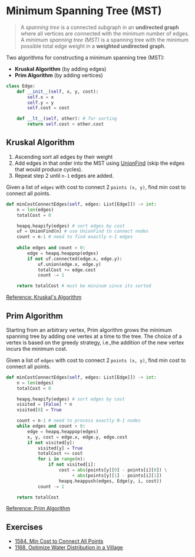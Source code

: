 # Minimum Spanning Tree (MST)

> A _spanning tree_ is a connected subgraph in an **undirected graph** where all vertices are connected with the minimum number of edges. A _minimum spanning tree (MST)_ is a spanning tree with the minimum possible total edge weight in a **weighted undirected graph**.

Two algorithms for constructing a minimum spanning tree (MST):
- **Kruskal Algorithm** (by adding edges)
- **Prim Algorithm** (by adding vertices)

```py
class Edge:
    def __init__(self, x, y, cost):
        self.x = x
        self.y = y
        self.cost = cost

    def __lt__(self, other): # for sorting
        return self.cost < other.cost
```

## Kruskal Algorithm

1. Ascending sort all edges by their weight
2. Add edges in that order into the MST using [UnionFind](<./5.2 Disjoint Set>) (skip the edges that would produce cycles).
3. Repeat step 2 until `n-1` edges are added.

Given a list of `edges` with cost to connect 2 `points (x, y)`, find min cost to connect all points.
```py
def minCostConnectEdges(self, edges: List[Edge]]) -> int:
    n = len(edges)
    totalCost = 0

    heapq.heapify(edges) # sort edges by cost
    uf = UnionFind(n) # use UnionFind to connect nodes
    count = n-1 # need to find exactly n-1 edges
    
    while edges and count > 0:
        edge = heapq.heappop(edges)
        if not uf.connected(edge.x, edge.y):
            uf.union(edge.x, edge.y)
            totalCost += edge.cost
            count -= 1

    return totalCost # must be mininum since its sorted
```

[Reference: Kruskal's Algorithm](https://www.programiz.com/dsa/kruskal-algorithm)

## Prim Algorithm

Starting from an arbitrary vertex, Prim algorithm grows the minimum spanning tree by adding one vertex at a time to the tree. The choice of a vertex is based on the greedy strategy, i.e.,the addition of the new vertex incurs the minimum cost.

Given a list of `edges` with cost to connect 2 `points (x, y)`, find min cost to connect all points.
```py
def minCostConnectEdges(self, edges: List[Edge]]) -> int:
    n = len(edges)
    totalCost = 0

    heapq.heapify(edges) # sort edges by cost
    visited = [False] * n
    visited[0] = True

    count = n-1 # need to process exactly N-1 nodes
    while edges and count > 0:
        edge = heapq.heappop(edges)
        x, y, cost = edge.x, edge.y, edge.cost
        if not visited[y]:
            visited[y] = True
            totalCost += cost
            for i in range(n):
                if not visited[i]:
                    cost = abs(points[y][0] - points[i][0]) \
                         + abs(points[y][1] - points[i][1])
                    heapq.heappush(edges, Edge(y, i, cost))
            count -= 1

    return totalCost
```

[Reference: Prim Algorithm](https://www.programiz.com/dsa/prim-algorithm)

## Exercises

- [1584. Min Cost to Connect All Points](https://leetcode.com/problems/min-cost-to-connect-all-points/)
- [1168. Optimize Water Distribution in a Village](https://leetcode.com/problems/optimize-water-distribution-in-a-village/)